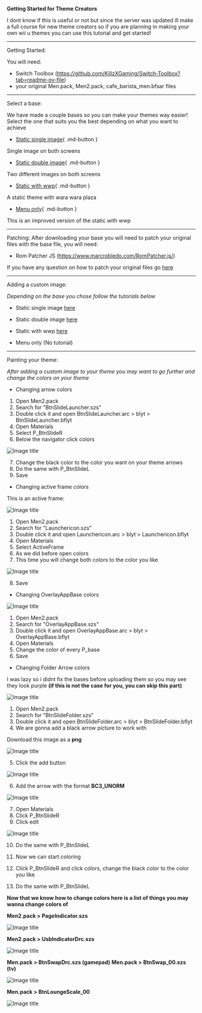 **Getting Started for Theme Creators**

I dont know if this is useful or not but since the server was updated ill make a full course for new theme creators so if you are planning in making your own wii u themes you can use this tutorial and get started!

--------------
Getting Started:

You will need:

- Switch Toolbox (https://github.com/KillzXGaming/Switch-Toolbox?tab=readme-ov-file)
- your original Men.pack, Men2.pack, cafe_barista_men.bfsar files

--------------
Select a base:

We have made a couple bases so you can make your themes way easier!
Select the one that suits you the best depending on what you want to achieve

- [Static single image](base/newcreator/LofiIPS1.zip){ .md-button } 

Single image on both screens

- [Static double image](base/newcreator/BPSY2K.zip){ .md-button } 

Two different images on both screens

- [Static with wwp](base/newcreator/BPSLOFI2.zip){ .md-button } 

A static theme with wara wara plaza

- [Menu only](base/newcreator/KirbyBPSBASE.zip){ .md-button } 

This is an improved version of the static with wwp

--------------
Patching:
After downloading your base you will need to patch your original files with the base file, you will need:

- Rom Patcher JS (<https://www.marcrobledo.com/RomPatcher.js/>)

If you have any question on how to patch your original files go [here](../../install/patching.md)

--------------
Adding a custom image:

*Depending on the base you chose follow the tutorials below*

- Static single image [here](static.md)

- Static double image [here](static.md)

- Static with wwp [here](static.md)

- Menu only (No tutorial)

--------------
Painting your theme:

*After adding a custom image to your theme you may want to go further and change the colors on your theme*

- Changing arrow colors

1. Open Men2.pack
2. Search for "BtnSlideLauncher.szs"
3. Double click it and open BtnSlideLauncher.arc > blyt > BtnSlideLauncher.bflyt
4. Open Materials
5. Select P_BtnSlideR
6. Below the navigator click colors

![Image title](imgs/newcreator/n1.png)

7. Change the black color to the color you want on your theme arrows
8. Do the same with P_BtnSlideL
9. Save

- Changing active frame colors

This is an active frame:

![Image title](imgs/newcreator/n2.png)

1. Open Men2.pack
2. Search for "Launchericon.szs"
3. Double click it and open Launchericon.arc > blyt > Launchericon.bflyt
4. Open Materials
5. Select ActiveFrame
6. As we did before open colors
7. This time you will change both colors to the color you like

![Image title](imgs/newcreator/n3.png)

8. Save

- Changing OverlayAppBase colors

![Image title](imgs/newcreator/n4.png)

1. Open Men2.pack
2. Search for "OverlayAppBase.szs"
3. Double click it and open OverlayAppBase.arc > blyt > OverlayAppBase.bflyt
4. Open Materials
5. Change the color of every P_base
6. Save

- Changing Folder Arrow colors

I was lazy so i didnt fix the bases before uploading them so you may see they look purple **(if this is not the case for you, you can skip this part)**

![Image title](imgs/newcreator/n5.png)

1. Open Men2.pack
2. Search for "BtnSlideFolder.szs"
3. Double click it and open BtnSlideFolder.arc > blyt > BtnSlideFolder.bflyt
4. We are gonna add a black arrow picture to work with

Download this image as a **png**

![Image title](imgs/newcreator/n6.png)

5. Click the add button

![Image title](imgs/newcreator/n7.png)

6. Add the arrow with the format **BC3_UNORM**

![Image title](imgs/newcreator/n8.png)

7. Open Materials
8. Click P_BtnSlideR
9. Click edit

![Image title](imgs/newcreator/n9.png)

10. Do the same with P_BtnSlideL

11. Now we can start coloring

12. Click P_BtnSlideR and click colors, change the black color to the color you like
13. Do the same with P_BtnSlideL

**Now that we know how to change colors here is a list of things you may wanna change colors of**

**Men2.pack > PageIndicator.szs**

![Image title](imgs/newcreator/n10.png)

**Men2.pack > UsbIndicatorDrc.szs**

![Image title](imgs/newcreator/n11.png)

**Men.pack > BtnSwapDrc.szs (gamepad)**
**Men.pack > BtnSwap_00.szs (tv)**

![Image title](imgs/newcreator/n12.png)

**Men.pack > BtnLoungeScale_00**

![Image title](imgs/newcreator/n13.png)